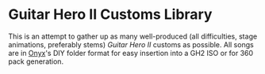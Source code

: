 # Guitar Hero II Customs Library
This is an attempt to gather up as many well-produced (all difficulties, stage animations, preferably stems) *Guitar Hero II* customs as possible. All songs are in [Onyx](https://github.com/mtolly/onyxite-customs)'s DIY folder format for easy insertion into a GH2 ISO or for 360 pack generation.
